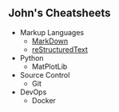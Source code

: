 ## John's Cheatsheets

* Markup Languages
	* [MarkDown](Markup/Markdown.md)
	* [reStructuredText](Markup/reStructuredText.md)
* Python
	* MatPlotLib
* Source Control
	* Git
* DevOps
	* Docker



